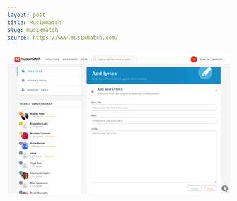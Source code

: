 ```yaml
---
layout: post
title: Musixmatch
slug: musixmatch
source: https://www.musixmatch.com/
---
```


<img src="/screenshots/musixmatch.png" alt="Musixmatch">
